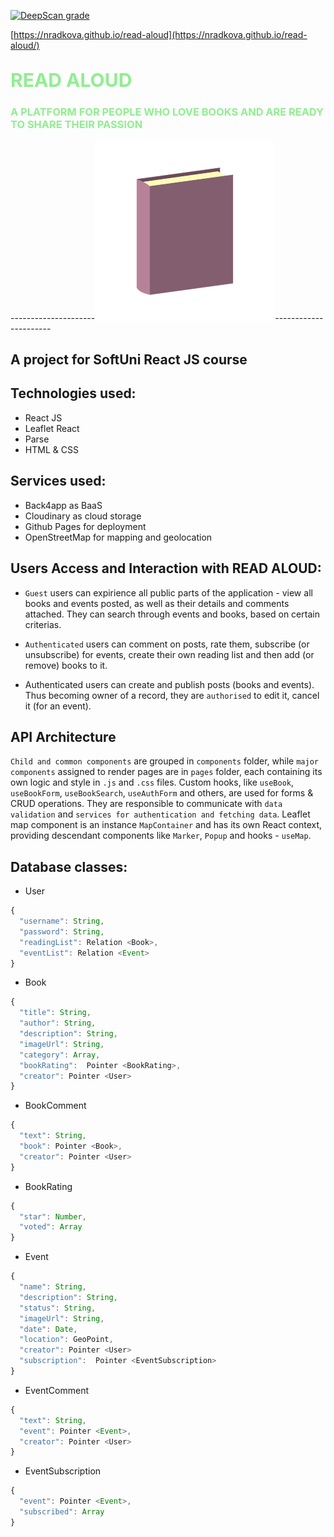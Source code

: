 [![DeepScan grade](https://deepscan.io/api/teams/16321/projects/19599/branches/511204/badge/grade.svg)](https://deepscan.io/dashboard#view=project&tid=16321&pid=19599&bid=511204)

[https://nradkova.github.io/read-aloud](https://nradkova.github.io/read-aloud/) 

## <span style="color:lightgreen; font-size:30px">**READ ALOUD**</span>

### <span style="color:lightgreen">A PLATFORM FOR PEOPLE WHO LOVE BOOKS AND ARE READY TO SHARE THEIR PASSION</span>

---------------------![screenshot](cover_book.png)----------------------
## A project for SoftUni React JS course

## Technologies used:

- React JS
- Leaflet React      
- Parse
- HTML & CSS

## Services used:

- Back4app as BaaS
- Cloudinary as cloud storage
- Github Pages for deployment
- OpenStreetMap for mapping and geolocation

## Users Access and Interaction with READ ALOUD:

-  `Guest` users can expirience all public parts of the application - view all books and events posted, as well as their details and comments attached. They can search through events and books, based on certain criterias.

- `Authenticated` users can comment on posts, rate them, subscribe (or unsubscribe) for events, create their own reading list and then add  (or remove) books to it.

- Authenticated users can create and publish posts (books and events). Thus becoming owner of a record, they are `authorised` to edit it, cancel it (for an event).

## API Architecture
`Child and common components` are grouped in `components` folder, while `major components` assigned to render pages are in `pages` folder, each containing its own logic and style in `.js` and `.css` files. Custom hooks, like `useBook`, `useBookForm`, `useBookSearch`, `useAuthForm` and others, are used for forms & CRUD operations. They are responsible to communicate with `data validation` and `services for authentication and fetching data`.
Leaflet map component is an instance `MapContainer` and has its own React context, providing descendant components like `Marker`, `Popup` and hooks - `useMap`.

## Database classes:

- User

```javascript
{
  "username": String,
  "password": String,
  "readingList": Relation <Book>,
  "eventList": Relation <Event>
}
```

- Book

```javascript
{
  "title": String,
  "author": String,
  "description": String,
  "imageUrl": String,
  "category": Array,
  "bookRating":  Pointer <BookRating>,
  "creator": Pointer <User>
}
```

- BookComment

```javascript
{
  "text": String,
  "book": Pointer <Book>,
  "creator": Pointer <User>
}
```

- BookRating

```javascript
{
  "star": Number,
  "voted": Array
}
```

- Event

```javascript
{
  "name": String,
  "description": String,
  "status": String,
  "imageUrl": String,
  "date": Date,
  "location": GeoPoint,
  "creator": Pointer <User>
  "subscription":  Pointer <EventSubscription>
}
```

- EventComment

```javascript
{
  "text": String,
  "event": Pointer <Event>,
  "creator": Pointer <User>
}
```

- EventSubscription

```javascript
{
  "event": Pointer <Event>,
  "subscribed": Array
}
```
